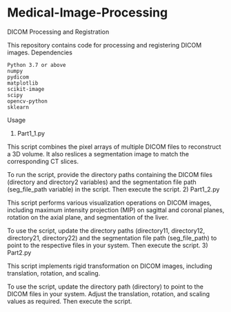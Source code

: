# Medical-Image-Processing
DICOM Processing and Registration

This repository contains code for processing and registering DICOM images.
Dependencies

    Python 3.7 or above
    numpy 
    pydicom 
    matplotlib 
    scikit-image 
    scipy 
    opencv-python 
    sklearn 

Usage
1) Part1_1.py

This script combines the pixel arrays of multiple DICOM files to reconstruct a 3D volume. It also reslices a segmentation image to match the corresponding CT slices.

To run the script, provide the directory paths containing the DICOM files (directory and directory2 variables) and the segmentation file path (seg_file_path variable) in the script. Then execute the script.
2) Part1_2.py

This script performs various visualization operations on DICOM images, including maximum intensity projection (MIP) on sagittal and coronal planes, rotation on the axial plane, and segmentation of the liver.

To use the script, update the directory paths (directory11, directory12, directory21, directory22) and the segmentation file path (seg_file_path) to point to the respective files in your system. Then execute the script.
3) Part2.py

This script implements rigid transformation on DICOM images, including translation, rotation, and scaling.

To use the script, update the directory path (directory) to point to the DICOM files in your system. Adjust the translation, rotation, and scaling values as required. Then execute the script.
